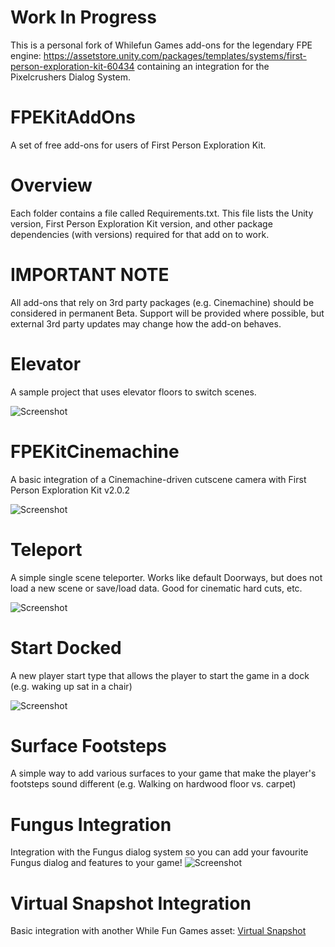 # Work In Progress
This is a personal fork of Whilefun Games add-ons for the legendary FPE engine:
https://assetstore.unity.com/packages/templates/systems/first-person-exploration-kit-60434
containing an integration for the Pixelcrushers Dialog System.

# FPEKitAddOns
A set of free add-ons for users of First Person Exploration Kit.

# Overview 
Each folder contains a file called Requirements.txt. This file lists the Unity version, First Person Exploration Kit version, and other package dependencies (with versions) required for that add on to work.


# IMPORTANT NOTE
All add-ons that rely on 3rd party packages (e.g. Cinemachine) should be considered in permanent Beta. Support will be provided where possible, but external 3rd party updates may change how the add-on behaves.



# Elevator
A sample project that uses elevator floors to switch scenes.

![Screenshot](https://github.com/whilefun/FPEKitAddOns/blob/master/Elevator/Elevator.gif)

# FPEKitCinemachine
A basic integration of a Cinemachine-driven cutscene camera with First Person Exploration Kit v2.0.2

![Screenshot](https://github.com/whilefun/FPEKitAddOns/blob/master/FPEKitCinemachine/CinemachineCut.gif)

# Teleport
A simple single scene teleporter. Works like default Doorways, but does not load a new scene or save/load data. Good for cinematic hard cuts, etc.

![Screenshot](https://github.com/whilefun/FPEKitAddOns/blob/master/Teleport/Teleport.gif)

# Start Docked
A new player start type that allows the player to start the game in a dock (e.g. waking up sat in a chair)

![Screenshot](https://github.com/whilefun/FPEKitAddOns/blob/master/StartDocked/StartDocked.jpg)

# Surface Footsteps
A simple way to add various surfaces to your game that make the player's footsteps sound different (e.g. Walking on hardwood floor vs. carpet)

# Fungus Integration
Integration with the Fungus dialog system so you can add your favourite Fungus dialog and features to your game!
![Screenshot](https://github.com/whilefun/FPEKitAddOns/blob/master/FungusIntegration/FPEKitWithFungus.gif)

# Virtual Snapshot Integration
Basic integration with another While Fun Games asset: [Virtual Snapshot](https://assetstore.unity.com/packages/templates/systems/virtual-snapshot-57968)

